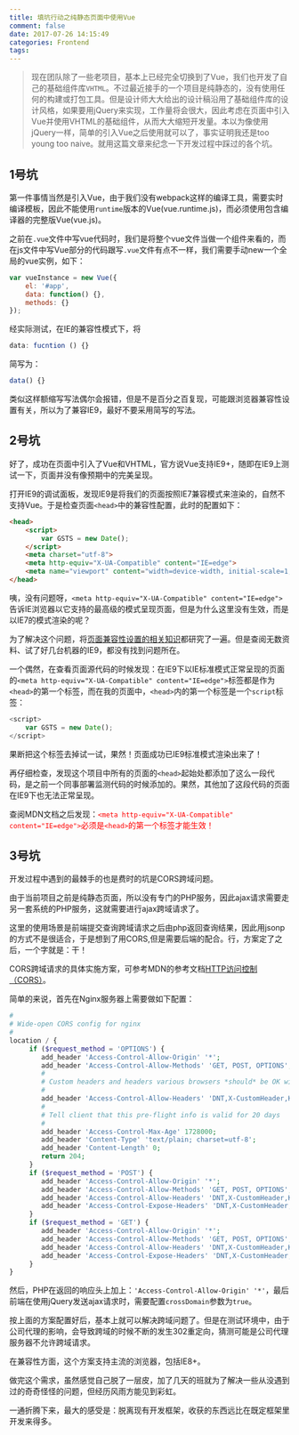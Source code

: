 ```yaml
---
title: 填坑行动之纯静态页面中使用Vue
comment: false
date: 2017-07-26 14:15:49
categories: Frontend
tags:
---
```


> 现在团队除了一些老项目，基本上已经完全切换到了Vue，我们也开发了自己的基础组件库`VHTML`。不过最近接手的一个项目是纯静态的，没有使用任何的构建或打包工具。但是设计师大大给出的设计稿沿用了基础组件库的设计风格，如果要用jQuery来实现，工作量将会很大，因此考虑在页面中引入Vue并使用VHTML的基础组件，从而大大缩短开发量。本以为像使用jQuery一样，简单的引入Vue之后使用就可以了，事实证明我还是too young too naive。就用这篇文章来纪念一下开发过程中踩过的各个坑。

<!-- more -->

## 1号坑

第一件事情当然是引入Vue，由于我们没有webpack这样的编译工具，需要实时编译模板，因此不能使用`runtime`版本的Vue(vue.runtime.js)，而必须使用包含编译器的完整版Vue(vue.js)。

之前在`.vue`文件中写vue代码时，我们是将整个vue文件当做一个组件来看的，而在js文件中写Vue部分的代码跟写`.vue`文件有点不一样，我们需要手动new一个全局的vue实例，如下：
```javascript
var vueInstance = new Vue({
    el: '#app',
    data: function() {},
    methods: {}
});
```
经实际测试，在IE的兼容性模式下，将
```javascript
data: fucntion () {}
```
简写为：
```javascript
data() {}
```
类似这样额缩写写法偶尔会报错，但是不是百分之百复现，可能跟浏览器兼容性设置有关，所以为了兼容IE9，最好不要采用简写的写法。

## 2号坑

好了，成功在页面中引入了Vue和VHTML，官方说Vue支持IE9+，随即在IE9上测试一下，页面并没有像预期中的完美呈现。

打开IE9的调试面板，发现IE9是将我们的页面按照IE7兼容模式来渲染的，自然不支持Vue。于是检查页面`<head>`中的兼容性配置，此时的配置如下：
```html
<head>
    <script>
        var GSTS = new Date();
    </script>
    <meta charset="utf-8">
    <meta http-equiv="X-UA-Compatible" content="IE=edge">
    <meta name="viewport" content="width=device-width, initial-scale=1,user-scalable=no">
</head>
```
咦，没有问题呀，`<meta http-equiv="X-UA-Compatible" content="IE=edge">`告诉IE浏览器以它支持的最高级的模式呈现页面，但是为什么这里没有生效，而是以IE7的模式渲染的呢？

为了解决这个问题，将[页面兼容性设置的相关知识](https://stackoverflow.com/questions/6771258/what-does-meta-http-equiv-x-ua-compatible-content-ie-edge-do)都研究了一遍。但是查阅无数资料、试了好几台机器的IE9，都没有找到问题所在。

一个偶然，在查看页面源代码的时候发现：在IE9下以IE标准模式正常呈现的页面的`<meta http-equiv="X-UA-Compatible" content="IE=edge">`标签都是作为`<head>`的第一个标签，而在我的页面中，`<head>`内的第一个标签是一个`script`标签：
```javascript
<script>
    var GSTS = new Date();
</script>
```
果断把这个标签去掉试一试，果然！页面成功已IE9标准模式渲染出来了！

再仔细检查，发现这个项目中所有的页面的`<head>`起始处都添加了这么一段代码，是之前一个同事部署监测代码的时候添加的。果然，其他加了这段代码的页面在IE9下也无法正常呈现。

查阅MDN文档之后发现：<font color="red">`<meta http-equiv="X-UA-Compatible" content="IE=edge">`必须是`<head>`的第一个标签才能生效！</font>

## 3号坑

开发过程中遇到的最棘手的也是费时的坑是CORS跨域问题。

由于当前项目之前是纯静态页面，所以没有专门的PHP服务，因此ajax请求需要走另一套系统的PHP服务，这就需要进行ajax跨域请求了。

这里的使用场景是前端提交查询跨域请求之后由php返回查询结果，因此用jsonp的方式不是很适合，于是想到了用CORS,但是需要后端的配合。行，方案定了之后，一个字就是：干！

CORS跨域请求的具体实施方案，可参考MDN的参考文档[HTTP访问控制（CORS）](https://developer.mozilla.org/zh-CN/docs/Web/HTTP/Access_control_CORS#)。

简单的来说，首先在Nginx服务器上需要做如下配置：

```PHP
#
# Wide-open CORS config for nginx
#
location / {
     if ($request_method = 'OPTIONS') {
        add_header 'Access-Control-Allow-Origin' '*';
        add_header 'Access-Control-Allow-Methods' 'GET, POST, OPTIONS';
        #
        # Custom headers and headers various browsers *should* be OK with but aren't
        #
        add_header 'Access-Control-Allow-Headers' 'DNT,X-CustomHeader,Keep-Alive,User-Agent,X-Requested-With,If-Modified-Since,Cache-Control,Content-Type,Content-Range,Range';
        #
        # Tell client that this pre-flight info is valid for 20 days
        #
        add_header 'Access-Control-Max-Age' 1728000;
        add_header 'Content-Type' 'text/plain; charset=utf-8';
        add_header 'Content-Length' 0;
        return 204;
     }
     if ($request_method = 'POST') {
        add_header 'Access-Control-Allow-Origin' '*';
        add_header 'Access-Control-Allow-Methods' 'GET, POST, OPTIONS';
        add_header 'Access-Control-Allow-Headers' 'DNT,X-CustomHeader,Keep-Alive,User-Agent,X-Requested-With,If-Modified-Since,Cache-Control,Content-Type,Content-Range,Range';
        add_header 'Access-Control-Expose-Headers' 'DNT,X-CustomHeader,Keep-Alive,User-Agent,X-Requested-With,If-Modified-Since,Cache-Control,Content-Type,Content-Range,Range';
     }
     if ($request_method = 'GET') {
        add_header 'Access-Control-Allow-Origin' '*';
        add_header 'Access-Control-Allow-Methods' 'GET, POST, OPTIONS';
        add_header 'Access-Control-Allow-Headers' 'DNT,X-CustomHeader,Keep-Alive,User-Agent,X-Requested-With,If-Modified-Since,Cache-Control,Content-Type,Content-Range,Range';
        add_header 'Access-Control-Expose-Headers' 'DNT,X-CustomHeader,Keep-Alive,User-Agent,X-Requested-With,If-Modified-Since,Cache-Control,Content-Type,Content-Range,Range';
     }
}
```

然后，PHP在返回的响应头上加上：`'Access-Control-Allow-Origin' '*'`，最后前端在使用jQuery发送ajax请求时，需要配置`crossDomain`参数为`true`。


按上面的方案配置好后，基本上就可以解决跨域问题了。但是在测试环境中，由于公司代理的影响，会导致跨域的时候不断的发生302重定向，猜测可能是公司代理服务器不允许跨域请求。

在兼容性方面，这个方案支持主流的浏览器，包括IE8+。

做完这个需求，虽然感觉自己脱了一层皮，加了几天的班就为了解决一些从没遇到过的奇奇怪怪的问题，但经历风雨方能见到彩虹。

一通折腾下来，最大的感受是：脱离现有开发框架，收获的东西远比在既定框架里开发来得多。
